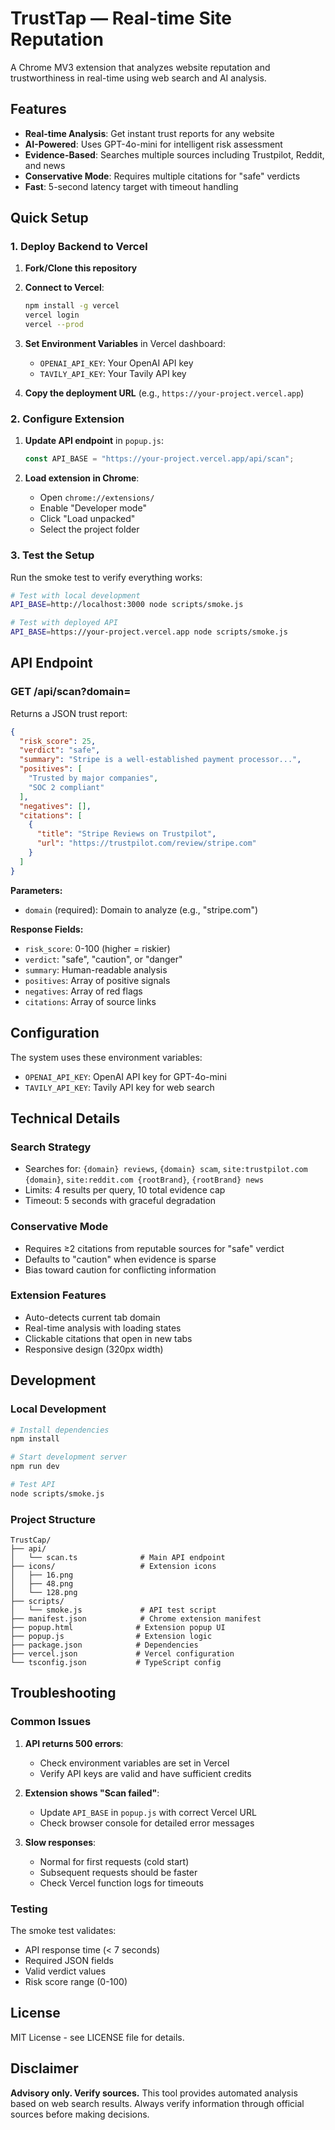 # TrustTap — Real-time Site Reputation

A Chrome MV3 extension that analyzes website reputation and trustworthiness in real-time using web search and AI analysis.

## Features

- **Real-time Analysis**: Get instant trust reports for any website
- **AI-Powered**: Uses GPT-4o-mini for intelligent risk assessment
- **Evidence-Based**: Searches multiple sources including Trustpilot, Reddit, and news
- **Conservative Mode**: Requires multiple citations for "safe" verdicts
- **Fast**: 5-second latency target with timeout handling

## Quick Setup

### 1. Deploy Backend to Vercel

1. **Fork/Clone this repository**
2. **Connect to Vercel**:
   ```bash
   npm install -g vercel
   vercel login
   vercel --prod
   ```

3. **Set Environment Variables** in Vercel dashboard:
   - `OPENAI_API_KEY`: Your OpenAI API key
   - `TAVILY_API_KEY`: Your Tavily API key

4. **Copy the deployment URL** (e.g., `https://your-project.vercel.app`)

### 2. Configure Extension

1. **Update API endpoint** in `popup.js`:
   ```javascript
   const API_BASE = "https://your-project.vercel.app/api/scan";
   ```

2. **Load extension in Chrome**:
   - Open `chrome://extensions/`
   - Enable "Developer mode"
   - Click "Load unpacked"
   - Select the project folder

### 3. Test the Setup

Run the smoke test to verify everything works:

```bash
# Test with local development
API_BASE=http://localhost:3000 node scripts/smoke.js

# Test with deployed API
API_BASE=https://your-project.vercel.app node scripts/smoke.js
```

## API Endpoint

### GET /api/scan?domain=<domain>

Returns a JSON trust report:

```json
{
  "risk_score": 25,
  "verdict": "safe",
  "summary": "Stripe is a well-established payment processor...",
  "positives": [
    "Trusted by major companies",
    "SOC 2 compliant"
  ],
  "negatives": [],
  "citations": [
    {
      "title": "Stripe Reviews on Trustpilot",
      "url": "https://trustpilot.com/review/stripe.com"
    }
  ]
}
```

**Parameters:**
- `domain` (required): Domain to analyze (e.g., "stripe.com")

**Response Fields:**
- `risk_score`: 0-100 (higher = riskier)
- `verdict`: "safe", "caution", or "danger"
- `summary`: Human-readable analysis
- `positives`: Array of positive signals
- `negatives`: Array of red flags
- `citations`: Array of source links

## Configuration

The system uses these environment variables:

- `OPENAI_API_KEY`: OpenAI API key for GPT-4o-mini
- `TAVILY_API_KEY`: Tavily API key for web search

## Technical Details

### Search Strategy
- Searches for: `{domain} reviews`, `{domain} scam`, `site:trustpilot.com {domain}`, `site:reddit.com {rootBrand}`, `{rootBrand} news`
- Limits: 4 results per query, 10 total evidence cap
- Timeout: 5 seconds with graceful degradation

### Conservative Mode
- Requires ≥2 citations from reputable sources for "safe" verdict
- Defaults to "caution" when evidence is sparse
- Bias toward caution for conflicting information

### Extension Features
- Auto-detects current tab domain
- Real-time analysis with loading states
- Clickable citations that open in new tabs
- Responsive design (320px width)

## Development

### Local Development

```bash
# Install dependencies
npm install

# Start development server
npm run dev

# Test API
node scripts/smoke.js
```

### Project Structure

```
TrustCap/
├── api/
│   └── scan.ts              # Main API endpoint
├── icons/                   # Extension icons
│   ├── 16.png
│   ├── 48.png
│   └── 128.png
├── scripts/
│   └── smoke.js             # API test script
├── manifest.json            # Chrome extension manifest
├── popup.html              # Extension popup UI
├── popup.js                # Extension logic
├── package.json            # Dependencies
├── vercel.json             # Vercel configuration
└── tsconfig.json           # TypeScript config
```

## Troubleshooting

### Common Issues

1. **API returns 500 errors**:
   - Check environment variables are set in Vercel
   - Verify API keys are valid and have sufficient credits

2. **Extension shows "Scan failed"**:
   - Update `API_BASE` in `popup.js` with correct Vercel URL
   - Check browser console for detailed error messages

3. **Slow responses**:
   - Normal for first requests (cold start)
   - Subsequent requests should be faster
   - Check Vercel function logs for timeouts

### Testing

The smoke test validates:
- API response time (< 7 seconds)
- Required JSON fields
- Valid verdict values
- Risk score range (0-100)

## License

MIT License - see LICENSE file for details.

## Disclaimer

**Advisory only. Verify sources.** This tool provides automated analysis based on web search results. Always verify information through official sources before making decisions.